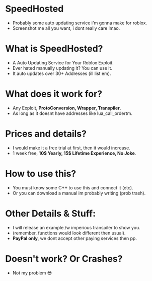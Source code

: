 # SpeedHosted

- Probably some auto updating service i'm gonna make for roblox.
- Screenshot me all you want, i dont really care lmao.

# What is SpeedHosted?

- A Auto Updating Service for Your Roblox Exploit.
- Ever hated manually updating it? You can use it.
- It auto updates over 30+ Addresses (ill list em).

# What does it work for?

- Any Exploit, **ProtoConversion, Wrapper, Transpiler**.
- As long as it doesnt have addresses like lua_call_ordertm.

# Prices and details?

- I would make it a free trial at first, then it would increase.
- 1 week free, **10$ Yearly, 15$ Lifetime Experience, No Joke**.

# How to use this?

- You must know some C++ to use this and connect it (etc).
- Or you can download a manual im probably writing (prob trash).

# Other Details & Stuff:

- I will release an example /w imperious transpiler to show you.
- (remember, functions would look different then usual).
- **PayPal only**, we dont accept other paying services then pp.

# Doesn't work? Or Crashes?
- Not my problem 😎

